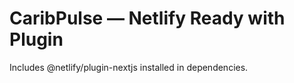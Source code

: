 # CaribPulse — Netlify Ready with Plugin

Includes @netlify/plugin-nextjs installed in dependencies.
